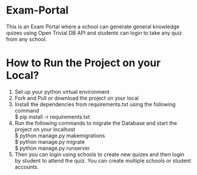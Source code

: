 # Exam-Portal
This is an Exam Portal where a school can generate general knowledge quizes using Open Trivial DB API and students can login to take any quiz from any school.

# How to Run the Project on your Local?
1. Set up your python virtual environment
2. Fork and Pull or download the project on your local
3. Install the dependencies from requirements.txt using the following command \
  $ pip install -r requirements.txt
4. Run the following commands to migrate the Database and start the project on your localhost \
  $ python manage.py makemigrations \
  $ python manage.py migrate \
  $ python manage.py runserver
5. Then you can login using schools to create new quizes and then login by student to attend the quiz. You can create multiple schools or student accounts.

